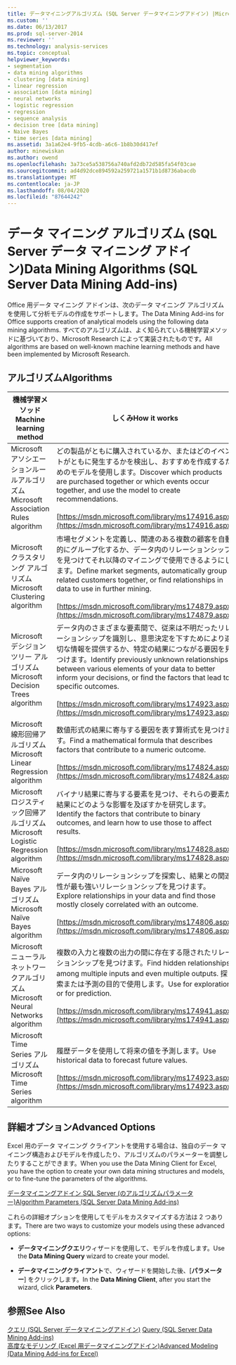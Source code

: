 ```yaml
---
title: データマイニングアルゴリズム (SQL Server データマイニングアドイン) |Microsoft Docs
ms.custom: ''
ms.date: 06/13/2017
ms.prod: sql-server-2014
ms.reviewer: ''
ms.technology: analysis-services
ms.topic: conceptual
helpviewer_keywords:
- segmentation
- data mining algorithms
- clustering [data mining]
- linear regression
- association [data mining]
- neural networks
- logistic regression
- regression
- sequence analysis
- decision tree [data mining]
- Naive Bayes
- time series [data mining]
ms.assetid: 3a1a62e4-9fb5-4cdb-a6c6-1b8b30d417ef
author: minewiskan
ms.author: owend
ms.openlocfilehash: 3a73ce5a538756a740afd2db72d585fa54f03cae
ms.sourcegitcommit: ad4d92dce894592a259721a1571b1d8736abacdb
ms.translationtype: MT
ms.contentlocale: ja-JP
ms.lasthandoff: 08/04/2020
ms.locfileid: "87644242"
---
```

# <a name="data-mining-algorithms-sql-server-data-mining-add-ins"></a><span data-ttu-id="f99bf-102">データ マイニング アルゴリズム (SQL Server データ マイニング アドイン)</span><span class="sxs-lookup"><span data-stu-id="f99bf-102">Data Mining Algorithms (SQL Server Data Mining Add-ins)</span></span>
  <span data-ttu-id="f99bf-103">Office 用データ マイニング アドインは、次のデータ マイニング アルゴリズムを使用して分析モデルの作成をサポートします。</span><span class="sxs-lookup"><span data-stu-id="f99bf-103">The Data Mining Add-ins for Office supports creation of analytical models using the following data mining algorithms.</span></span> <span data-ttu-id="f99bf-104">すべてのアルゴリズムは、よく知られている機械学習メソッドに基づいており、Microsoft Research によって実装されたものです。</span><span class="sxs-lookup"><span data-stu-id="f99bf-104">All algorithms are based on well-known machine learning methods and have been implemented by Microsoft Research.</span></span>  
  
## <a name="algorithms"></a><span data-ttu-id="f99bf-105">アルゴリズム</span><span class="sxs-lookup"><span data-stu-id="f99bf-105">Algorithms</span></span>  
  
|<span data-ttu-id="f99bf-106">機械学習メソッド</span><span class="sxs-lookup"><span data-stu-id="f99bf-106">Machine learning method</span></span>|<span data-ttu-id="f99bf-107">しくみ</span><span class="sxs-lookup"><span data-stu-id="f99bf-107">How it works</span></span>|  
|-----------------------------|------------------|  
|<span data-ttu-id="f99bf-108">Microsoft アソシエーションルールアルゴリズム</span><span class="sxs-lookup"><span data-stu-id="f99bf-108">Microsoft Association Rules  algorithm</span></span>|<span data-ttu-id="f99bf-109">どの製品がともに購入されているか、またはどのイベントがともに発生するかを検出し、おすすめを作成するためのモデルを使用します。</span><span class="sxs-lookup"><span data-stu-id="f99bf-109">Discover which products are purchased together or which events occur together, and use the model to create recommendations.</span></span><br /><br /> [https://msdn.microsoft.com/library/ms174916.aspx](https://msdn.microsoft.com/library/ms174916.aspx)|  
|<span data-ttu-id="f99bf-110">Microsoft クラスタリング アルゴリズム</span><span class="sxs-lookup"><span data-stu-id="f99bf-110">Microsoft Clustering algorithm</span></span>|<span data-ttu-id="f99bf-111">市場セグメントを定義し、関連のある複数の顧客を自動的にグループ化するか、データ内のリレーションシップを見つけてそれ以降のマイニングで使用できるようにします。</span><span class="sxs-lookup"><span data-stu-id="f99bf-111">Define market segments, automatically group related customers together, or find relationships in data to use in further mining.</span></span><br /><br /> [https://msdn.microsoft.com/library/ms174879.aspx](https://msdn.microsoft.com/library/ms174879.aspx)|  
|<span data-ttu-id="f99bf-112">Microsoft デシジョン ツリー アルゴリズム</span><span class="sxs-lookup"><span data-stu-id="f99bf-112">Microsoft Decision Trees algorithm</span></span>|<span data-ttu-id="f99bf-113">データ内のさまざまな要素間で、従来は不明だったリレーションシップを識別し、意思決定を下すためにより適切な情報を提供するか、特定の結果につながる要因を見つけます。</span><span class="sxs-lookup"><span data-stu-id="f99bf-113">Identify previously unknown relationships between various elements of your data to better inform your decisions, or find the factors that lead to specific outcomes.</span></span><br /><br /> [https://msdn.microsoft.com/library/ms174923.aspx](https://msdn.microsoft.com/library/ms174923.aspx)|  
|<span data-ttu-id="f99bf-114">Microsoft 線形回帰アルゴリズム</span><span class="sxs-lookup"><span data-stu-id="f99bf-114">Microsoft Linear Regression algorithm</span></span>|<span data-ttu-id="f99bf-115">数値形式の結果に寄与する要因を表す算術式を見つけます。</span><span class="sxs-lookup"><span data-stu-id="f99bf-115">Find a mathematical formula that describes factors that contribute to a numeric outcome.</span></span><br /><br /> [https://msdn.microsoft.com/library/ms174824.aspx](https://msdn.microsoft.com/library/ms174824.aspx)|  
|<span data-ttu-id="f99bf-116">Microsoft ロジスティック回帰アルゴリズム</span><span class="sxs-lookup"><span data-stu-id="f99bf-116">Microsoft Logistic Regression algorithm</span></span>|<span data-ttu-id="f99bf-117">バイナリ結果に寄与する要素を見つけ、それらの要素が結果にどのような影響を及ぼすかを研究します。</span><span class="sxs-lookup"><span data-stu-id="f99bf-117">Identify the factors that contribute to binary outcomes, and learn how to use those to affect results.</span></span><br /><br /> [https://msdn.microsoft.com/library/ms174828.aspx](https://msdn.microsoft.com/library/ms174828.aspx)|  
|<span data-ttu-id="f99bf-118">Microsoft Naïve Bayes アルゴリズム</span><span class="sxs-lookup"><span data-stu-id="f99bf-118">Microsoft Naïve Bayes algorithm</span></span>|<span data-ttu-id="f99bf-119">データ内のリレーションシップを探索し、結果との関連性が最も強いリレーションシップを見つけます。</span><span class="sxs-lookup"><span data-stu-id="f99bf-119">Explore relationships in your data and find those mostly closely correlated with an outcome.</span></span><br /><br /> [https://msdn.microsoft.com/library/ms174806.aspx](https://msdn.microsoft.com/library/ms174806.aspx)|  
|<span data-ttu-id="f99bf-120">Microsoft ニューラルネットワークアルゴリズム</span><span class="sxs-lookup"><span data-stu-id="f99bf-120">Microsoft Neural Networks algorithm</span></span>|<span data-ttu-id="f99bf-121">複数の入力と複数の出力の間に存在する隠されたリレーションシップを見つけます。</span><span class="sxs-lookup"><span data-stu-id="f99bf-121">Find hidden relationships among multiple inputs and even multiple outputs.</span></span> <span data-ttu-id="f99bf-122">探索または予測の目的で使用します。</span><span class="sxs-lookup"><span data-stu-id="f99bf-122">Use for exploration or for prediction.</span></span><br /><br /> [https://msdn.microsoft.com/library/ms174941.aspx](https://msdn.microsoft.com/library/ms174941.aspx)|  
|<span data-ttu-id="f99bf-123">Microsoft Time Series アルゴリズム</span><span class="sxs-lookup"><span data-stu-id="f99bf-123">Microsoft Time Series algorithm</span></span>|<span data-ttu-id="f99bf-124">履歴データを使用して将来の値を予測します。</span><span class="sxs-lookup"><span data-stu-id="f99bf-124">Use historical data to forecast future values.</span></span><br /><br /> [https://msdn.microsoft.com/library/ms174923.aspx](https://msdn.microsoft.com/library/ms174923.aspx)|  
  
## <a name="advanced-options"></a><span data-ttu-id="f99bf-125">詳細オプション</span><span class="sxs-lookup"><span data-stu-id="f99bf-125">Advanced Options</span></span>  
 <span data-ttu-id="f99bf-126">Excel 用のデータ マイニング クライアントを使用する場合は、独自のデータ マイニング構造およびモデルを作成したり、アルゴリズムのパラメーターを調整したりすることができます。</span><span class="sxs-lookup"><span data-stu-id="f99bf-126">When you use the Data Mining Client for Excel, you have the option to create your own data mining structures and models, or to fine-tune the parameters of the algorithms.</span></span>  
  
 [<span data-ttu-id="f99bf-127">データマイニングアドイン SQL Server &#40;のアルゴリズムパラメーター&#41;</span><span class="sxs-lookup"><span data-stu-id="f99bf-127">Algorithm Parameters &#40;SQL Server Data Mining Add-ins&#41;</span></span>](algorithm-parameters-sql-server-data-mining-add-ins.md)  
  
 <span data-ttu-id="f99bf-128">これらの詳細オプションを使用してモデルをカスタマイズする方法は 2 つあります。</span><span class="sxs-lookup"><span data-stu-id="f99bf-128">There are two ways to customize your models using these advanced options:</span></span>  
  
-   <span data-ttu-id="f99bf-129">**データマイニングクエリ**ウィザードを使用して、モデルを作成します。</span><span class="sxs-lookup"><span data-stu-id="f99bf-129">Use the **Data Mining Query** wizard to create your model.</span></span>  
  
-   <span data-ttu-id="f99bf-130">**データマイニングクライアント**で、ウィザードを開始した後、[**パラメーター**] をクリックします。</span><span class="sxs-lookup"><span data-stu-id="f99bf-130">In the **Data Mining Client**, after you start the wizard, click **Parameters**.</span></span>  
  
## <a name="see-also"></a><span data-ttu-id="f99bf-131">参照</span><span class="sxs-lookup"><span data-stu-id="f99bf-131">See Also</span></span>  
 <span data-ttu-id="f99bf-132">[クエリ &#40;SQL Server データマイニングアドイン&#41;](query-sql-server-data-mining-add-ins.md) </span><span class="sxs-lookup"><span data-stu-id="f99bf-132">[Query &#40;SQL Server Data Mining Add-ins&#41;](query-sql-server-data-mining-add-ins.md) </span></span>  
 [<span data-ttu-id="f99bf-133">高度なモデリング &#40;Excel 用データマイニングアドイン&#41;</span><span class="sxs-lookup"><span data-stu-id="f99bf-133">Advanced Modeling &#40;Data Mining Add-ins for Excel&#41;</span></span>](advanced-modeling-data-mining-add-ins-for-excel.md)  
  
  
